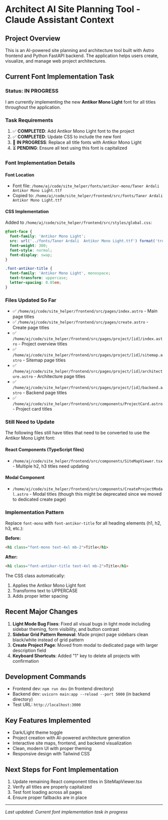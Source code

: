 # Architect AI Site Planning Tool - Claude Assistant Context

## Project Overview
This is an AI-powered site planning and architecture tool built with Astro frontend and Python FastAPI backend. The application helps users create, visualize, and manage web project architectures.

## Current Font Implementation Task

### Status: IN PROGRESS
I am currently implementing the new **Antikor Mono Light** font for all titles throughout the application.

### Task Requirements
1. ✅ **COMPLETED**: Add Antikor Mono Light font to the project
2. ✅ **COMPLETED**: Update CSS to include the new font  
3. 🔄 **IN PROGRESS**: Replace all title fonts with Antikor Mono Light
4. ⏳ **PENDING**: Ensure all text using this font is capitalized

### Font Implementation Details

#### Font Location
- Font file: `/home/aj/code/site_helper/fonts/antikor-mono/Taner Ardali  Antikor Mono Light.ttf`
- Copied to: `/home/aj/code/site_helper/frontend/src/fonts/Taner Ardali  Antikor Mono Light.ttf`

#### CSS Implementation
Added to `/home/aj/code/site_helper/frontend/src/styles/global.css`:
```css
@font-face {
  font-family: 'Antikor Mono Light';
  src: url('../fonts/Taner Ardali  Antikor Mono Light.ttf') format('truetype');
  font-weight: 300;
  font-style: normal;
  font-display: swap;
}

.font-antikor-title {
  font-family: 'Antikor Mono Light', monospace;
  text-transform: uppercase;
  letter-spacing: 0.05em;
}
```

### Files Updated So Far
- ✅ `/home/aj/code/site_helper/frontend/src/pages/index.astro` - Main page titles
- ✅ `/home/aj/code/site_helper/frontend/src/pages/create.astro` - Create page titles  
- ✅ `/home/aj/code/site_helper/frontend/src/pages/project/[id]/index.astro` - Project overview titles
- ✅ `/home/aj/code/site_helper/frontend/src/pages/project/[id]/sitemap.astro` - Sitemap page titles
- ✅ `/home/aj/code/site_helper/frontend/src/pages/project/[id]/architecture.astro` - Architecture page titles
- ✅ `/home/aj/code/site_helper/frontend/src/pages/project/[id]/backend.astro` - Backend page titles
- ✅ `/home/aj/code/site_helper/frontend/src/components/ProjectCard.astro` - Project card titles

### Still Need to Update
The following files still have titles that need to be converted to use the Antikor Mono Light font:

#### React Components (TypeScript files)
- `/home/aj/code/site_helper/frontend/src/components/SiteMapViewer.tsx` - Multiple h2, h3 titles need updating

#### Modal Component  
- `/home/aj/code/site_helper/frontend/src/components/CreateProjectModal.astro` - Modal titles (though this might be deprecated since we moved to dedicated create page)

### Implementation Pattern
Replace `font-mono` with `font-antikor-title` for all heading elements (h1, h2, h3, etc.):

**Before:**
```html
<h1 class="font-mono text-4xl mb-2">Title</h1>
```

**After:**
```html  
<h1 class="font-antikor-title text-4xl mb-2">Title</h1>
```

The CSS class automatically:
1. Applies the Antikor Mono Light font
2. Transforms text to UPPERCASE
3. Adds proper letter spacing

## Recent Major Changes
1. **Light Mode Bug Fixes**: Fixed all visual bugs in light mode including sidebar theming, form visibility, and button contrast
2. **Sidebar Grid Pattern Removal**: Made project page sidebars clean black/white instead of grid pattern
3. **Create Project Page**: Moved from modal to dedicated page with larger description field
4. **Keyboard Shortcuts**: Added "1" key to delete all projects with confirmation

## Development Commands
- Frontend dev: `npm run dev` (in frontend directory)
- Backend dev: `uvicorn main:app --reload --port 5000` (in backend directory)  
- Test URL: `http://localhost:3000`

## Key Features Implemented
- Dark/Light theme toggle
- Project creation with AI-powered architecture generation
- Interactive site maps, frontend, and backend visualization
- Clean, modern UI with proper theming
- Responsive design with Tailwind CSS

## Next Steps for Font Implementation
1. Update remaining React component titles in SiteMapViewer.tsx
2. Verify all titles are properly capitalized
3. Test font loading across all pages
4. Ensure proper fallbacks are in place

---
*Last updated: Current font implementation task in progress*